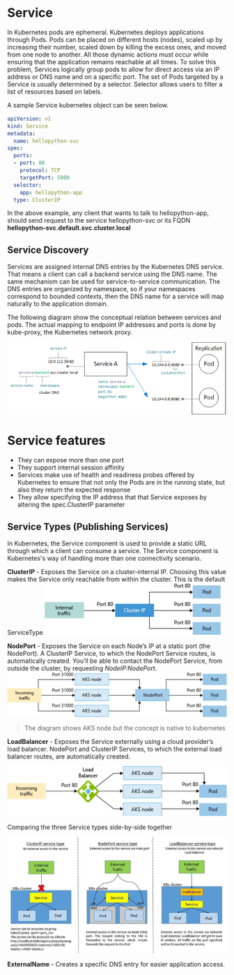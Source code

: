 # Service
In Kubernetes pods are ephemeral. Kubernetes deploys applications through Pods. Pods can be placed on different hosts (nodes), scaled up by increasing their number, scaled down by killing the excess ones, and moved from one node to another. All those dynamic actions must occur while ensuring that the application remains reachable at all times. To solve this problem, Services logically group pods to allow for direct access via an IP address or DNS name and on a specific port. The set of Pods targeted by a Service is usually determined by a selector. Selector allows users to filter a list of resources based on labels.

A sample Service kubernetes object can be seen below.
```yaml
apiVersion: v1
kind: Service
metadata:
  name: hellopython-svc
spec:
  ports:
  - port: 80
    protocol: TCP
    targetPort: 5000
  selector:
    app: hellopython-app
  type: ClusterIP
```
In the above example, any client that wants to talk to hellopython-app, should send request to the service hellopython-svc or its FQDN **hellopython-svc.default.svc.cluster.local**

## Service Discovery
Services are assigned internal DNS entries by the Kubernetes DNS service. That means a client can call a backend service using the DNS name. The same mechanism can be used for service-to-service communication. The DNS entries are organized by namespace, so if your namespaces correspond to bounded contexts, then the DNS name for a service will map naturally to the application domain.

The following diagram show the conceptual relation between services and pods. The actual mapping to endpoint IP addresses and ports is done by kube-proxy, the Kubernetes network proxy.

![Alt Text](/images/aks-services.jpg)

# Service features
* They can expose more than one port
* They support internal session affinity
* Services make use of health and readiness probes offered by Kubernetes to ensure that not only the Pods are in the running state, but also they return the expected response
* They allow specifying the IP address that that Service exposes by altering the spec.ClusterIP parameter

## Service Types (Publishing Services)
In Kubernetes, the Service component is used to provide a static URL through which a client can consume a service. The Service component is Kubernetes's way of handling more than one connectivity scenario.

**ClusterIP** - Exposes the Service on a cluster-internal IP. Choosing this value makes the Service only reachable from within the cluster. This is the default ServiceType
![Alt Text](/images/aks-clusterip.jpg)

**NodePort** - Exposes the Service on each Node’s IP at a static port (the NodePort). A ClusterIP Service, to which the NodePort Service routes, is automatically created. You’ll be able to contact the NodePort Service, from outside the cluster, by requesting *NodeIP:NodePort*.
![Alt Text](/images/aks-nodeport.jpg)
> The diagram shows AKS node but the concept is native to kubernetes

**LoadBalancer** - Exposes the Service externally using a cloud provider’s load balancer. NodePort and ClusterIP Services, to which the external load balancer routes, are automatically created.

![Alt Text](/images/aks-loadbalancer.jpg)

Comparing the three Service types side-by-side together

![Alt Text](/images/service-type.jpg)

**ExternalName** - Creates a specific DNS entry for easier application access.
